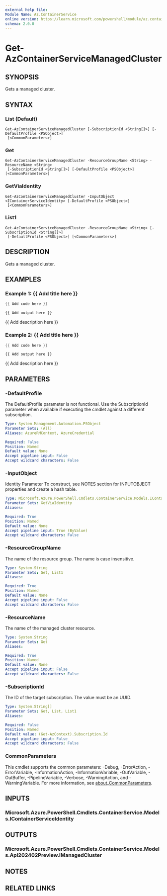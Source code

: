 ```yaml
---
external help file:
Module Name: Az.ContainerService
online version: https://learn.microsoft.com/powershell/module/az.containerservice/get-azcontainerservicemanagedcluster
schema: 2.0.0
---
```


# Get-AzContainerServiceManagedCluster

## SYNOPSIS
Gets a managed cluster.

## SYNTAX

### List (Default)
```
Get-AzContainerServiceManagedCluster [-SubscriptionId <String[]>] [-DefaultProfile <PSObject>]
 [<CommonParameters>]
```

### Get
```
Get-AzContainerServiceManagedCluster -ResourceGroupName <String> -ResourceName <String>
 [-SubscriptionId <String[]>] [-DefaultProfile <PSObject>] [<CommonParameters>]
```

### GetViaIdentity
```
Get-AzContainerServiceManagedCluster -InputObject <IContainerServiceIdentity> [-DefaultProfile <PSObject>]
 [<CommonParameters>]
```

### List1
```
Get-AzContainerServiceManagedCluster -ResourceGroupName <String> [-SubscriptionId <String[]>]
 [-DefaultProfile <PSObject>] [<CommonParameters>]
```

## DESCRIPTION
Gets a managed cluster.

## EXAMPLES

### Example 1: {{ Add title here }}
```powershell
{{ Add code here }}
```

```output
{{ Add output here }}
```

{{ Add description here }}

### Example 2: {{ Add title here }}
```powershell
{{ Add code here }}
```

```output
{{ Add output here }}
```

{{ Add description here }}

## PARAMETERS

### -DefaultProfile
The DefaultProfile parameter is not functional.
Use the SubscriptionId parameter when available if executing the cmdlet against a different subscription.

```yaml
Type: System.Management.Automation.PSObject
Parameter Sets: (All)
Aliases: AzureRMContext, AzureCredential

Required: False
Position: Named
Default value: None
Accept pipeline input: False
Accept wildcard characters: False
```

### -InputObject
Identity Parameter
To construct, see NOTES section for INPUTOBJECT properties and create a hash table.

```yaml
Type: Microsoft.Azure.PowerShell.Cmdlets.ContainerService.Models.IContainerServiceIdentity
Parameter Sets: GetViaIdentity
Aliases:

Required: True
Position: Named
Default value: None
Accept pipeline input: True (ByValue)
Accept wildcard characters: False
```

### -ResourceGroupName
The name of the resource group.
The name is case insensitive.

```yaml
Type: System.String
Parameter Sets: Get, List1
Aliases:

Required: True
Position: Named
Default value: None
Accept pipeline input: False
Accept wildcard characters: False
```

### -ResourceName
The name of the managed cluster resource.

```yaml
Type: System.String
Parameter Sets: Get
Aliases:

Required: True
Position: Named
Default value: None
Accept pipeline input: False
Accept wildcard characters: False
```

### -SubscriptionId
The ID of the target subscription.
The value must be an UUID.

```yaml
Type: System.String[]
Parameter Sets: Get, List, List1
Aliases:

Required: False
Position: Named
Default value: (Get-AzContext).Subscription.Id
Accept pipeline input: False
Accept wildcard characters: False
```

### CommonParameters
This cmdlet supports the common parameters: -Debug, -ErrorAction, -ErrorVariable, -InformationAction, -InformationVariable, -OutVariable, -OutBuffer, -PipelineVariable, -Verbose, -WarningAction, and -WarningVariable. For more information, see [about_CommonParameters](http://go.microsoft.com/fwlink/?LinkID=113216).

## INPUTS

### Microsoft.Azure.PowerShell.Cmdlets.ContainerService.Models.IContainerServiceIdentity

## OUTPUTS

### Microsoft.Azure.PowerShell.Cmdlets.ContainerService.Models.Api202402Preview.IManagedCluster

## NOTES

## RELATED LINKS


